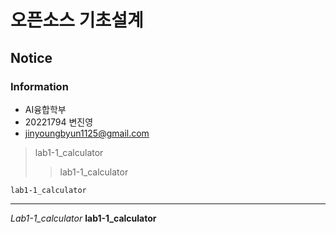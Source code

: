 # 오픈소스 기초설계
## Notice
### Information
* AI융합학부
* 20221794 변진영
* jinyoungbyun1125@gmail.com

> lab1-1_calculator
>> lab1-1_calculator

    lab1-1_calculator

<hr/>

_Lab1-1_calculator_
__lab1-1_calculator__
